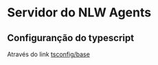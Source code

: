 # Servidor do NLW Agents

## Configuranção do typescript
Através do link [tsconfig/base](https://github.com/tsconfig/bases)